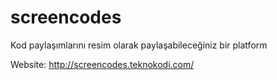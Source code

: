 # screencodes
Kod paylaşımlarını resim olarak paylaşabileceğiniz bir platform

Website: http://screencodes.teknokodi.com/
